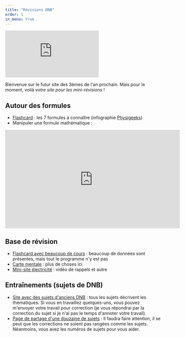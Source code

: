 ```yaml
---
title: "Révisions DNB"
order: 1
in_menu: true
---
```

![](https://zzz.zaclys.com/download.php?z=2&doc_id=7873111)

Bienvenue sur le futur site des 3èmes de l'an prochain. Mais pour le moment, voilà *votre site pour les mini-révisions* !

## Autour des formules
- [Flashcard](https://ladigitale.dev/digiflashcards/#/f/66603854d4cbd?q&r?vue=apprenant) : les 7 formules à connaître (infographie [Physigeeks](https://www.instagram.com/p/C7uNX4dsdkw/?img_index=1))
- Manipuler une formule mathématique :
<iframe width="560" height="315" src="https://www.youtube.com/embed/DKrnx2h30kE?si=NDQeiquawIvqI-oY" title="YouTube video player" frameborder="0" allow="accelerometer; autoplay; clipboard-write; encrypted-media; gyroscope; picture-in-picture; web-share" referrerpolicy="strict-origin-when-cross-origin" allowfullscreen></iframe>

## Base de révision
- [Flashcard avec beaucoup de cours](https://ladigitale.dev/digiflashcards/#/f/666030985efe2?vue=apprenant) : beaucoup de données sont présentes, mais tout le programme n'y est pas
- [Carte mentale](https://ladigitale.dev/digimindmap/#/m/6486d7529ff94) : plus de choses ici
- [Mini-site électricité](https://eyssette.forge.aeif.fr/markpage/#https://codimd.apps.education.fr/s/y4zFHZmUc#) : vidéo de rappels et autre

## Entraînements (sujets de DNB)
* [Site avec des sujets d'anciens DNB](https://www.pedagogie.ac-nantes.fr/physique-chimie/college/le-dnb-1244554.kjsp) : tous les sujets décrivent les thématiques. Si vous en travaillez quelques-uns, vous pouvez m'envoyer votre travail pour correction (je vous répondrai par la correction du sujet si je n'ai pas le temps d'annoter votre travail).
* [Page de partage d'une douzaine de sujets](https://nuage03.apps.education.fr/index.php/s/KfyrDwkmstwLL8y) : Il faudra faire attention, il se peut que les corrections ne soient pas rangées comme les sujets. Néanmoins, vous avez les numéros de sujets pour vous aider. 